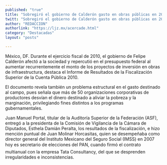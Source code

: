 ```yaml
---
published: "true"
title: "Sobregiró el gobierno de Calderón gasto en obras públicas en 2010: ASF  "
twitt: "Sobregiró el gobierno de Calderón gasto en obras públicas en 2010: ASF  "
author: "REDACCION"
authorlink: "https://ljz.mx/acercade.html"
category: "Destacadas"
layout: "posts"

---
```




México, DF. Durante el ejercicio fiscal de 2010, el gobierno de Felipe Calderón afectó a la sociedad y repercutió en el presupuesto federal al aumentar recurrentemente el monto de los proyectos de inversión en obras de infraestructura, destaca el Informe de Resultados de la Fiscalización Superior de la Cuenta Pública 2010.  
 



  El documento revela también un problema estructural en el gasto destinado al campo, pues señala que más de 50 organizaciones corporativas de productores desvían el dinero destinado a aliviar la pobreza y la marginación, privilegiando fines distintos a los programas gubernamentales.


 


  Juan Manuel Portal, titular de la Auditoría Superior de la Federación (ASF), entregó a la presidenta de la Comisión de Vigilancia de la Cámara de Diputados, Esthela Damián Peralta, los resultados de la fiscalización, e hizo mención puntual de Juan Molinar Horcasitas, quien se desempeñaba como director general del Instituto Mexicano del Seguro Social (IMSS) en 2007 hoy es secretario de elecciones del PAN, cuando firmó el contrato multianual con la empresa Tata Consultancy, del que se desprenden irregularidades e inconsistencias.

